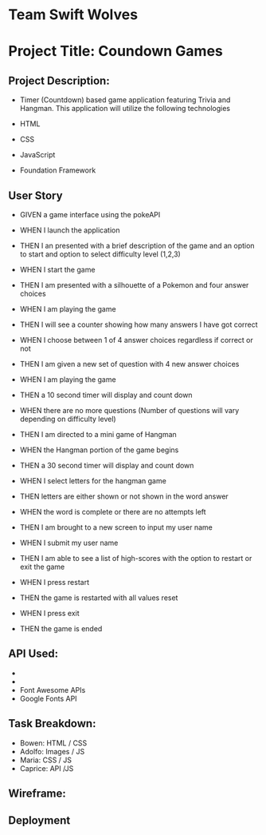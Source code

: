 # Team Swift Wolves

# Project Title: Coundown Games


## Project Description: 
- Timer (Countdown) based game application featuring Trivia and Hangman. This application will utilize the following technologies

- HTML
- CSS
- JavaScript
- Foundation Framework


## User Story


- GIVEN a game interface using the pokeAPI
- WHEN I launch the application
- THEN I an presented with a brief description of the game and an option to start and option to select difficulty level (1,2,3)

- WHEN I start the game
- THEN I am presented with a silhouette  of a Pokemon and four answer choices

- WHEN I am playing the game
- THEN I will see a counter showing how many answers I have got correct

- WHEN I choose between 1 of 4 answer choices regardless if correct or not
- THEN I am given a new set of question with 4 new answer choices

- WHEN I am playing the game
- THEN a 10 second timer will display and count down

- WHEN there are no more questions (Number of questions will vary depending on difficulty level)
- THEN I am directed to a mini game of Hangman

- WHEN the Hangman portion of the game begins
- THEN a 30 second timer will display and count down

- WHEN I select letters for the hangman game
- THEN letters are either shown or not shown in the word answer

- WHEN the word is complete or there are no attempts left
- THEN I am brought to a new screen to input my user name

- WHEN I submit my user name
- THEN I am able to see a list of high-scores with the option to restart or exit the game

- WHEN I press restart
- THEN the game is restarted with all values reset

- WHEN I press exit
- THEN the game is ended

## API Used:
- 
-
- Font Awesome APIs 
- Google Fonts API 

## Task Breakdown:
- Bowen: HTML / CSS
- Adolfo: Images / JS
- Maria: CSS / JS
- Caprice: API  /JS

## Wireframe: 


## Deployment
